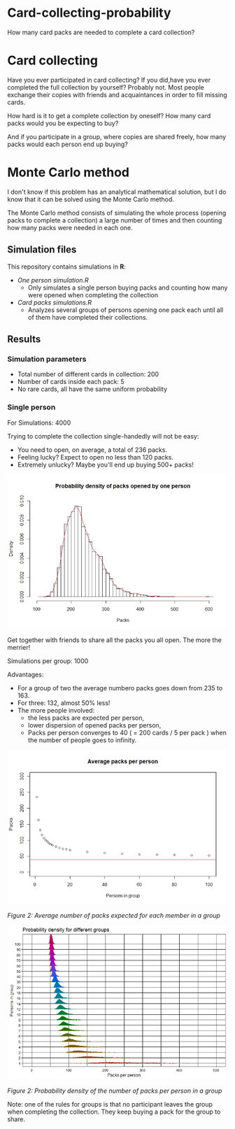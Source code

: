 # Card-collecting-probability
How many card packs are needed to complete a card collection?

# Card collecting

Have you ever participated in card collecting? If you did,have you ever completed the full collection by yourself? Probably not. Most people exchange their copies with friends and acquaintances in order to fill missing cards. 

How hard is it to get a complete collection by oneself? How many card packs would you be expecting to buy?

And if you participate in a group, where copies are shared freely, how many packs would each person end up buying?

# Monte Carlo method

I don't know if this problem has an analytical mathematical solution, but I do know that it can be solved using the Monte Carlo method.

The Monte Carlo method consists of simulating the whole process (opening packs to complete a collection) a large number of times and then counting how many packs were needed in each one.

## Simulation files

This repository contains simulations in **R**:
- *One person simulation.R*
    - Only simulates a single person buying packs and counting how many were opened when completing the collection
- *Card packs simulations.R*
    - Analyzes several groups of persons opening one pack each until all of them have completed their collections.

## Results

### Simulation parameters

- Total number of different cards in collection: 200
- Number of cards inside each pack: 5 
- No rare cards, all have the same uniform probability


### Single person

For Simulations: 4000

Trying to complete the collection single-handedly will not be easy:
 - You need to open, on average, a total of 236 packs. 
 - Feeling lucky? Expect to open no less than 120 packs.
 - Extremely unlucky? Maybe you'll end up buying 500+ packs!


![Figure 1](probabiliy%20density%20single%20person.jpeg?raw=true)


Get together with friends to share all the packs you all open. The more the merrier!

Simulations per group: 1000

Advantages:
- For a group of two the average numbero packs goes down from 235 to 163.
- For three: 132, almost 50% less! 
- The more people involved: 
    - the less packs are expected per person,
    - lower dispersion of opened packs per person,
    - Packs per person converges to 40 ( = 200 cards / 5 per pack ) when the number of people goes to infinity.

![Figure 2](Packs%20per%20group.jpeg?raw=true)

*Figure 2: Average number of packs expected for each member in a group*

![Figure 3](probabilities_for_groups.jpeg?raw=true)


*Figure 2: Probability density of the number of packs per person in a group*

Note: one of the rules for groups is that no participant leaves the group when completing the collection. They keep buying a pack for the group to share.